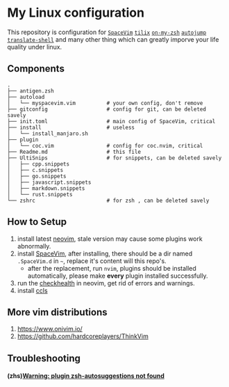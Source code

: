 # My Linux configuration
This repository is configuration for [`SpaceVim`](http://spacevim.org/)
[`tilix`](https://gnunn1.github.io/tilix-web/)
[`on-my-zsh`](https://github.com/robbyrussell/oh-my-zsh)
[`autojump`](https://github.com/wting/autojump) 
[`translate-shell`](https://github.com/soimort/translate-shell)
and many other thing which can greatly imporve your life quality under linux.

## Components
```
.
├── antigen.zsh
├── autoload
│   └── myspacevim.vim          # your own config, don't remove 
├── gitconfig                   # config for git, can be deleted savely
├── init.toml                   # main config of SpaceVim, critical
├── install                     # useless
│   └── install_manjaro.sh
├── plugin
│   └── coc.vim                 # config for coc.nvim, critical
├── Readme.md                   # this file
├── UltiSnips                   # for snippets, can be deleted savely
│   ├── cpp.snippets
│   ├── c.snippets
│   ├── go.snippets
│   ├── javascript.snippets
│   ├── markdown.snippets
│   └── rust.snippets
└── zshrc                       # for zsh , can be deleted savely
```
## How to Setup
1. install latest [neovim](https://github.com/neovim/neovim), stale version may cause some plugins work abnormally.
2. install [SpaceVim](https://spacevim.org/), after installing, there should be a dir named `.SpaceVim.d` in `~`, replace it's content will this repo's.
    * after the replacement, run `nvim`, plugins should be installed automatically, please make **every** plugin installed successfully.
3. run the [checkhealth](https://neovim.io/doc/user/pi_health.html) in neovim, get rid of errors and warnings.
4. install [ccls](https://github.com/MaskRay/ccls)


## More vim distributions
1. https://www.onivim.io/
2. https://github.com/hardcoreplayers/ThinkVim

## Troubleshooting
#### (zhs)[Warning: plugin zsh-autosuggestions not found](https://github.com/robbyrussell/oh-my-zsh/issues/7688)
